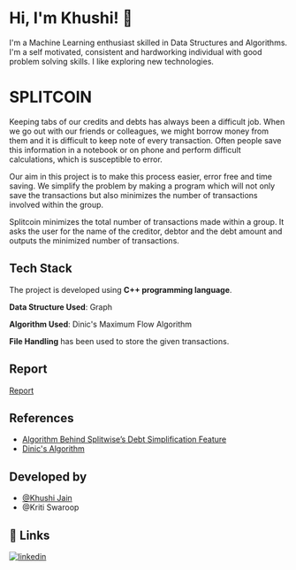 
# Hi, I'm Khushi! 👋

  

I'm a Machine Learning enthusiast skilled in Data Structures and Algorithms. I'm a self motivated, consistent and hardworking individual with good problem solving skills. I like exploring new technologies.

  
# SPLITCOIN

Keeping tabs of our credits and debts has always been a difficult job.
When we go out with our friends or colleagues, we might borrow money from them 
and it is difficult to keep note of every transaction. 
Often people save this information in a notebook or on phone and perform difficult calculations,
which is susceptible to error.

Our aim in this project is to make this process easier, error free and time
saving. We simplify the problem by making a program which will not only
save the transactions but also minimizes the number of transactions 
involved within the group. 

Splitcoin minimizes the total number of transactions made within a
group. It asks the user for the name of the creditor, debtor and the
debt amount and outputs the minimized number of transactions.


## Tech Stack

The project is developed using **C++ programming language**.

**Data Structure Used**: Graph

**Algorithm Used**: Dinic's Maximum Flow Algorithm

**File Handling** has been used to store the given transactions.
## Report

[Report](https://github.com/KhushiJain2810/Splitcoin/blob/main/REPORT.pdf)

  
## References

 - [Algorithm Behind Splitwise’s Debt Simplification Feature](https://medium.com/@mithunmk93/algorithm-behind-splitwises-debt-simplification-feature-8ac485e97688)
 - [Dinic's Algorithm](https://www.youtube.com/watch?v=M6cm8UeeziI)
## Developed by

- [@Khushi Jain](https://github.com/KhushiJain2810)
- @Kriti Swaroop
## 🔗 Links
[![linkedin](https://img.shields.io/badge/linkedin-0A66C2?style=for-the-badge&logo=linkedin&logoColor=white)](https://www.linkedin.com/in/khushi-jain-67133b188/)
  
